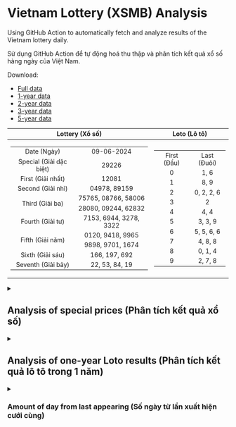 # Vietnam Lottery (XSMB) Analysis

Using GitHub Action to automatically fetch and analyze results of the Vietnam lottery daily.

Sử dụng GitHub Action để tự động hoá thu thập và phân tích kết quả xổ số hàng ngày của Việt Nam.

Download:

* [Full data](https://raw.githubusercontent.com/khiemdoan/vietnam-lottery-xsmb-analysis/main/results/xsmb.csv)
* [1-year data](https://raw.githubusercontent.com/khiemdoan/vietnam-lottery-xsmb-analysis/main/results/xsmb_1_year.csv)
* [2-year data](https://raw.githubusercontent.com/khiemdoan/vietnam-lottery-xsmb-analysis/main/results/xsmb_2_year.csv)
* [3-year data](https://raw.githubusercontent.com/khiemdoan/vietnam-lottery-xsmb-analysis/main/results/xsmb_3_year.csv)
* [5-year data](https://raw.githubusercontent.com/khiemdoan/vietnam-lottery-xsmb-analysis/main/results/xsmb_5_year.csv)

| Lottery (Xổ số) | Loto (Lô tô) |
| :------------: | :----------: |
| <table><tr><td>Date (Ngày)</td><td>09-06-2024</td></tr><tr><td>Special (Giải dặc biệt)</td><td>29226</td></tr><tr><td>First (Giải nhất)</td><td>12081</td></tr><tr><td>Second (Giải nhì)</td><td>04978, 89159</td></tr><tr><td rowspan="2">Third (Giải ba)</td><td>75765, 08766, 58006</td></tr><tr><td>28080, 09244, 62832</td></tr><tr><td>Fourth (Giải tư)</td><td>7153, 6944, 3278, 3322</td></tr><tr><td rowspan="2">Fifth (Giải năm)</td><td>0120, 9418, 9965</td></tr><tr><td>9898, 9701, 1674</td></tr><tr><td>Sixth (Giải sáu)</td><td>166, 197, 692</td></tr><tr><td>Seventh (Giải bảy)</td><td>22, 53, 84, 19</td></tr></table> | <table><tr><td>First (Đầu)</td><td>Last (Đuôi)</td></tr><tr><td>0</td><td>1, 6</td></tr><tr><td>1</td><td>8, 9</td></tr><tr><td>2</td><td>0, 2, 2, 6</td></tr><tr><td>3</td><td>2</td></tr><tr><td>4</td><td>4, 4</td></tr><tr><td>5</td><td>3, 3, 9</td></tr><tr><td>6</td><td>5, 5, 6, 6</td></tr><tr><td>7</td><td>4, 8, 8</td></tr><tr><td>8</td><td>0, 1, 4</td></tr><tr><td>9</td><td>2, 7, 8</td></tr></table> |

<details>
  <summary><h2>Analysis of special prices (Phân tích kết quả xổ số)</h2></summary>
  <h3>Amount of day from last appearing (Số ngày từ lần xuất hiện cuối cùng)</h3>

  ![Delta](images/special_delta.jpg)

  <h3>Top 10 amount of day from last appearing (Top 10 số lâu chưa xuất hiện)</h3>

  ![Delta top 10](images/special_delta_top_10.jpg)
</details>

<details>
  <summary><h2>Analysis of one-year Loto results (Phân tích kết quả lô tô trong 1 năm)</h2></summary>

  Max: 126. Min: 71.

  Mean: 97.74. Standard deviation: 10.21.

  <h3>Detail (Chi tiết)</h3>

  ![Detail](images/heatmap.jpg)

  <h3>Top 10</h3>

  ![Top 10](images/top-10.jpg)

  <h3>Distribution (Phân bổ)</h3>

  ![Distribution](images/distribution.jpg)
</details>

<details>
  <summary><h3>Amount of day from last appearing (Số ngày từ lần xuất hiện cưới cùng)</h2></summary>

  ![Delta](images/delta.jpg)

  <h3>Top 10 amount of day from last appearing (Top 10 số lâu chưa xuất hiện)</h3>

  ![Delta top 10](images/delta_top_10.jpg)
</details>